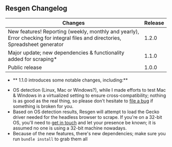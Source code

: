 ## Resgen Changelog ##

| Changes | Release |
| -- | -- |
| New features! Reporting (weekly, monthly and yearly), Error checking for integral files and directories, Spreadsheet generator | 1.2.0 |
| Major update; new dependencies &amp; functionality added for scraping* | 1.1.0 |
| Public release | 1.0.0 |

* ** 1.1.0 introduces some notable changes, including:**
- OS detection (Linux, Mac or Windows?), while I made efforts to test Mac &amp; Windows in a virtualized setting to ensure cross-compatibility; nothing is as good as the real thing, so please
don't hesitate to [file a bug](https://notabug.org/angela/resgen/issues) if something is broken for you.
- Based on OS detection results, Resgen will attempt to load the Gecko driver needed for the headless browser to scrape.  If you're on a 32-bit OS, you'll
need to [get in touch](https://notabug.org/angela/resgen/issues) and let your presence be known; it is assumed no one is using a 32-bit machine nowadays.
- Because of the new features, there's new dependencies; make sure you run `bundle install` to grab them all
